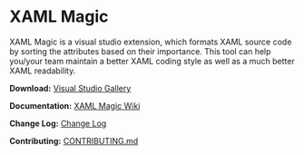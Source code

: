 XAML Magic
==========
XAML Magic is a visual studio extension, which formats XAML source code by sorting the attributes based on their importance. This tool can help you/your team maintain a better XAML coding style as well as a much better XAML readability.

**Download:** [Visual Studio Gallery](https://visualstudiogallery.msdn.microsoft.com/0d682c2e-3c5e-4f0e-8b54-d37ecb25eb7e)

**Documentation:** [XAML Magic Wiki](https://github.com/grochocki/XamlMagic/wiki)

**Change Log:** [Change Log](https://github.com/grochocki/XamlMagic/wiki/Change-Log)

**Contributing:** [CONTRIBUTING.md](https://github.com/grochocki/XamlMagic/blob/master/CONTRIBUTING.md)
